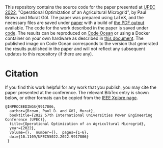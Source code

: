 This repository contains the source code for the paper presented at [UPEC 2022](https://upec2022.khas.edu.tr/), 
"Operational Optimization of an Agricultural Microgrid", by Paul Brown and Murat Göl.
The paper was prepared using LaTeX, and the necessary files  are saved under [paper](paper) with a build of [the PDF 
output](paper/build/Paul_Brown_Paper.pdf) available.
The code for the work described in the paper is saved under [code](code).
The results can be reproduced on [Code Ocean](https://codeocean.com/capsule/5295207/tree/v1) or using a Docker 
container on your own hardware as described in [this document](REPRODUCING.md).
The published image on Code Ocean corresponds to the version that generated the results published in the paper
and will not reflect any subsequent updates to this repository (if there are any).

# Citation

If you find this work helpful for any work that you publish, you may cite the paper presented at the conference.
The relevant BibTex entry is shown below,
or other formats can be copied from the [IEEE Xplore page](https://ieeexplore.ieee.org/document/9917806).

```
@INPROCEEDINGS{9917806,
  author={Brown, Paul D. and Göl, Murat},
  booktitle={2022 57th International Universities Power Engineering Conference (UPEC)},
  title={Operational Optimization of an Agricultural Microgrid},
  year={2022}, 
  volume={},  number={},  pages={1-6},
  doi={10.1109/UPEC55022.2022.9917806}
 }
```
